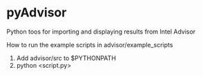 # pyAdvisor
Python toos for importing and displaying results from Intel Advisor

 How to run the example scripts in advisor/example_scripts
 
 1. Add advisor/src to $PYTHONPATH
 2. python <script.py>
